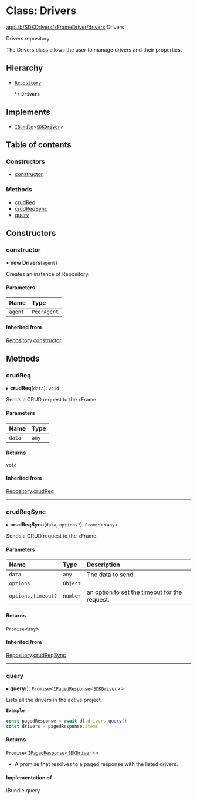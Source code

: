 # Class: Drivers

[appLib/SDKDrivers/xFrameDriver/drivers](../modules/appLib_SDKDrivers_xFrameDriver_drivers.md).Drivers

Drivers repository.

The Drivers class allows the user to manage drivers and their properties.

## Hierarchy

- [`Repository`](appLib_SDKDrivers_xFrameDriver_repository.Repository.md)

  ↳ **`Drivers`**

## Implements

- [`IBundle`](../interfaces/sdkApi_interfaces_bundles.IBundle.md)<[`SDKDriver`](sdkApi_interfaces_entities_iDriver.SDKDriver.md)\>

## Table of contents

### Constructors

- [constructor](appLib_SDKDrivers_xFrameDriver_drivers.Drivers.md#constructor)

### Methods

- [crudReq](appLib_SDKDrivers_xFrameDriver_drivers.Drivers.md#crudreq)
- [crudReqSync](appLib_SDKDrivers_xFrameDriver_drivers.Drivers.md#crudreqsync)
- [query](appLib_SDKDrivers_xFrameDriver_drivers.Drivers.md#query)

## Constructors

### constructor

• **new Drivers**(`agent`)

Creates an instance of Repository.

#### Parameters

| Name | Type |
| :------ | :------ |
| `agent` | `PeerAgent` |

#### Inherited from

[Repository](appLib_SDKDrivers_xFrameDriver_repository.Repository.md).[constructor](appLib_SDKDrivers_xFrameDriver_repository.Repository.md#constructor)

## Methods

### crudReq

▸ **crudReq**(`data`): `void`

Sends a CRUD request to the xFrame.

#### Parameters

| Name | Type |
| :------ | :------ |
| `data` | `any` |

#### Returns

`void`

#### Inherited from

[Repository](appLib_SDKDrivers_xFrameDriver_repository.Repository.md).[crudReq](appLib_SDKDrivers_xFrameDriver_repository.Repository.md#crudreq)

___

### crudReqSync

▸ **crudReqSync**(`data`, `options?`): `Promise`<`any`\>

Sends a CRUD request to the xFrame.

#### Parameters

| Name | Type | Description |
| :------ | :------ | :------ |
| `data` | `any` | The data to send. |
| `options` | `Object` |  |
| `options.timeout?` | `number` | an option to set the timeout for the request. |

#### Returns

`Promise`<`any`\>

#### Inherited from

[Repository](appLib_SDKDrivers_xFrameDriver_repository.Repository.md).[crudReqSync](appLib_SDKDrivers_xFrameDriver_repository.Repository.md#crudreqsync)

___

### query

▸ **query**(): `Promise`<[`IPagedResponse`](../interfaces/sdkApi_interfaces_entities_iQuery.IPagedResponse.md)<[`SDKDriver`](sdkApi_interfaces_entities_iDriver.SDKDriver.md)\>\>

Lists all the drivers in the active project.

**`Example`**

```ts
const pagedResponse = await dl.drivers.query()
const drivers = pagedResponse.items
```

#### Returns

`Promise`<[`IPagedResponse`](../interfaces/sdkApi_interfaces_entities_iQuery.IPagedResponse.md)<[`SDKDriver`](sdkApi_interfaces_entities_iDriver.SDKDriver.md)\>\>

- A promise that resolves to a paged response with the listed drivers.

#### Implementation of

IBundle.query
